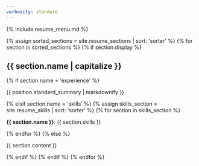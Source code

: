 ```yaml
---
verbosity: standard
---
```


{% include resume_menu.md %}

{% assign sorted_sections = site.resume_sections | sort: 'sorter' %}
{% for section in sorted_sections %}
  {% if section.display %}
<h2>{{ section.name | capitalize }}</h2>
    {% if section.name = 'experience' %}
<p>{{ position.standard_summary | markdownify }}</p>
    {% elsif section.name = 'skills' %}
      {% assign skills_section = site.resume_skills | sort: 'sorter' %}
        {% for section in skills_section %}
<p><strong>{{ section.name }}</strong>: {{ section.skills }}</p>
        {% endfor %}
    {% else %}
<p>{{ section.content }}</p>
    {% endif %}
  {% endif %}
{% endfor %}
